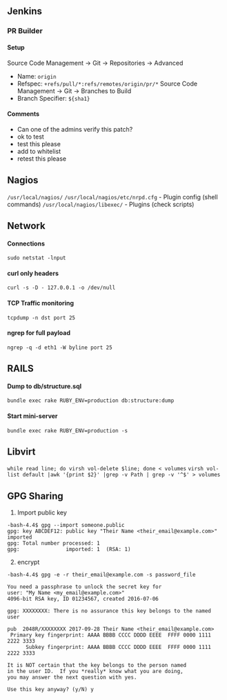 Jenkins
-------
### PR Builder
#### Setup
Source Code Management -> Git -> Repositories -> Advanced
- Name: `origin`
- Refspec: `+refs/pull/*:refs/remotes/origin/pr/*`
Source Code Management -> Git -> Branches to Build
- Branch Specifier: `${sha1}`

#### Comments
- Can one of the admins verify this patch?
- ok to test
- test this please
- add to whitelist
- retest this please


Nagios
------
`/usr/local/nagios/`
`/usr/local/nagios/etc/nrpd.cfg` - Plugin config (shell commands)
`/usr/local/nagios/libexec/` - Plugins (check scripts)

Network
-------
#### Connections
`sudo netstat -lnput`

#### curl only headers
`curl -s -D - 127.0.0.1 -o /dev/null`

#### TCP Traffic monitoring
`tcpdump -n dst port 25`

#### ngrep for full payload
`ngrep -q -d eth1 -W byline port 25`

RAILS
-----
#### Dump to db/structure.sql
`bundle exec rake RUBY_ENV=production db:structure:dump`
#### Start mini-server
`bundle exec rake RUBY_ENV=production -s`

Libvirt
-------
`while read line; do virsh vol-delete $line; done < volumes`
`virsh vol-list default |awk '{print $2}' |grep -v Path | grep -v '^$' > volumes`

GPG Sharing
-----------
1. Import public key
```
-bash-4.4$ gpg --import someone.public
gpg: key ABCDEF12: public key "Their Name <their_email@example.com>" imported
gpg: Total number processed: 1
gpg:               imported: 1  (RSA: 1)
```
2. encrypt
```
-bash-4.4$ gpg -e -r their_email@example.com -s password_file

You need a passphrase to unlock the secret key for
user: "My Name <my_email@example.com>"
4096-bit RSA key, ID 01234567, created 2016-07-06

gpg: XXXXXXXX: There is no assurance this key belongs to the named user

pub  2048R/XXXXXXXX 2017-09-28 Their Name <their_email@example.com>
 Primary key fingerprint: AAAA BBBB CCCC DDDD EEEE  FFFF 0000 1111 2222 3333
      Subkey fingerprint: AAAA BBBB CCCC DDDD EEEE  FFFF 0000 1111 2222 3333

It is NOT certain that the key belongs to the person named
in the user ID.  If you *really* know what you are doing,
you may answer the next question with yes.

Use this key anyway? (y/N) y
```
